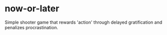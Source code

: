 # now-or-later
Simple shooter game that rewards 'action' through delayed gratification and penalizes procrastination.
